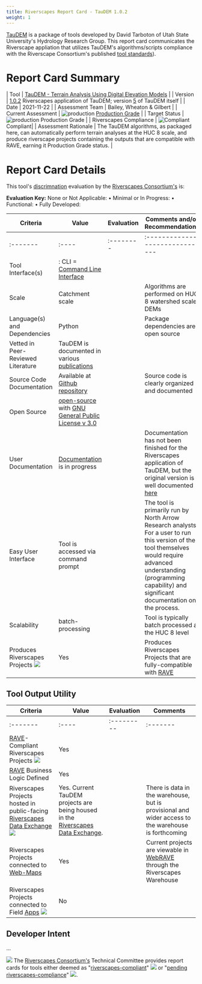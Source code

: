 ```yaml
---
title: Riverscapes Report Card - TauDEM 1.0.2
weight: 1
---
```


[TauDEM](https://hydrology.usu.edu/taudem/taudem5/index.html) is a package of tools developed by David Tarboton of Utah State University's Hydrology Research Group. This report card communicates the Riverscape appliation that utilizes TauDEM's algorithms/scripts compliance with the Riverscape Consortium's published [tool standards](https://docs.riverscapes.net/standards/toolStandards)).

# Report Card Summary

| Tool | [TauDEM - Terrain Analysis Using Digital Elevation Models](https://tools.riverscapes.net/taudem) |
| Version | [1.0.2](https://github.com/Riverscapes/riverscapes-tools/tree/master/packages/taudem) Riverscapes application of TauDEM; version [5](https://hydrology.usu.edu/taudem/taudem5/index.html) of TauDEM itself |
| Date | 2021-11-22 |
| Assessment Team | Bailey, Wheaton & Gilbert |
| Current Assessment | ![production](https://raw.githubusercontent.com/Riverscapes/riverscapes-website/master/assets/images/tools/grade/TRL_6_32p.png) [Production Grade](http://brat.riverscapes.net/Tools#tool-status) |
| Target Status | ![production](https://raw.githubusercontent.com/Riverscapes/riverscapes-website/master/assets/images/tools/grade/TRL_6_32p.png) Production Grade |
| Riverscapes Compliance | ![Compliant](https://riverscapes.net/assets/images/rc/RiverscapesCompliant_24.png) Compliant|
| Assessment Rationale | The TauDEM algorithms, as packaged here, can automatically perform terrain analyses at the HUC 8 scale, and produce riverscape projects containing the outputs that are compatible with RAVE, earning it Production Grade status. |


# Report Card Details

This tool's [discrimnation](https://docs.riverscapes.net/standards/toolStandards) evaluation by the [Riverscapes Consortium's](https://riverscapes.net) is:

**Evaluation Key:**
None or Not Applicable: <i class="fa fa-battery-empty" aria-hidden="true"></i> •
Minimal or In Progress: <i class="fa fa-battery-quarter" aria-hidden="true"></i> •
Functional: <i class="fa fa-battery-half" aria-hidden="true"></i> •
Fully Developed: <i class="fa fa-battery-full" aria-hidden="true"></i>  

| Criteria | Value | Evaluation | Comments and/or Recommendations |
|----------|-------|------------|---------------------------------|
| :------- | :---- | :--------  | :------------------------------ |
| Tool Interface(s) | <i class="fa fa-terminal" aria-hidden="true"></i> : CLI = [Command Line Interface](https://en.wikipedia.org/wiki/Command-line_interface) | <i class="fa fa-battery-full" aria-hidden="true"></i> |  |
| Scale | Catchment scale | <i class="fa fa-battery-full" aria-hidden="true"></i> | Algorithms are performed on HUC 8 watershed scale DEMs |
| Language(s) and Dependencies | Python | <i class="fa fa-battery-full" aria-hidden="true"></i> | Package dependencies are open source |
| Vetted in Peer-Reviewed Literature | TauDEM is documented in various [publications](https://hydrology.usu.edu/dtarb/tarpubs.htm) | <i class="fa fa-battery-full" aria-hidden="true"></i> |  |
| Source Code Documentation | Available at [Github repository](https://github.com/Riverscapes/riverscaps-tools/taudem)<i class="fa fa-github" aria-hidden="true"></i> | <i class="fa fa-battery-full" aria-hidden="true"></i> | Source code is clearly organized and documented |
| Open Source | [open-source](https://github.com/Riverscapes/riverscaps-tools/rscontext) <i class="fa fa-github" aria-hidden="true"></i> with [GNU General Public License v 3.0](https://github.com/Riverscapes/riverscapes-tools/blob/master/LICENSE) | <i class="fa fa-battery-full" aria-hidden="true"></i> | |
| User Documentation | [Documentation](http://tools.riverscapes.net/vbet/) is in progress | <i class="fa fa-battery-quarter" aria-hidden="true"></i> | Documentation has not been finished for the Riverscapes application of TauDEM, but the original version is well documented [here](https://hydrology.usu.edu/taudem/taudem5/documentation.html) |
| Easy User Interface | Tool is accessed via command prompt | <i class="fa fa-battery-quarter" aria-hidden="true"></i> | The tool is primarily run by North Arrow Research analysts. For a user to run this version of the tool themselves would require advanced understanding (programming capability) and significant documentation on the process. |
| Scalability | batch-processing | <i class="fa fa-battery-full" aria-hidden="true"></i> | Tool is typically batch processed at the HUC 8 level |
| Produces Riverscapes Projects <img  src="https://riverscapes.net/assets/images/data/RiverscapesProject_24.png"> | Yes | <i class="fa fa-battery-full" aria-hidden="true"></i> | Produces Riverscapes Projects that are fully-compatible with [RAVE](https://rave.riverscapes.net) |

## Tool Output Utility

| Criteria | Value | Evaluation | Comments |
|----------|-------|------------|----------|
| :------- | :---- | :--------- | :------- |
| [RAVE](https://rave.riverscapes.net)- Compliant Riverscapes Projects <img  src="https://riverscapes.net/assets/images/data/RiverscapesProject_24.png"> | Yes | <i class="fa fa-battery-full" aria-hidden="true"></i> | |
| [RAVE](https://rave.riverscapes.net) Business Logic Defined | Yes | <i class="fa fa-battery-full" aria-hidden="true"></i> |  |
| Riverscapes Projects hosted in public-facing [Riverscapes Data Exchange](https://data.riverscapes.net) <img src="https://riverscapes.net/assets/images/data/RiverscapesWarehouseCloud_24.png"> | Yes. Current TauDEM projects are being housed in the [Riverscapes Data Exchange](https://data.riverscapes.net). | <i class="fa fa-battery-half" aria-hidden="true"></i> | There is data in the warehouse, but is provisional and wider access to the warehouse is forthcoming |
| Riverscapes Projects connected to [Web-Maps](https://riverscapes.net/software-help/help-web) <i class="fa fa-map-o" aria-hidden="true"></i> | Yes | <i class="fa fa-battery-full" aria-hidden="true"></i> | Current projects are viewable in [WebRAVE](https://rave.riverscapes.net/Download/install_webrave.html) through the Riverscapes Warehouse |
| Riverscapes Projects connected to Field [Apps](https://docs.riverscapes.net/category/products) <img src="http://riverscapes.net/assets/images/tools/PWA.png"> | No | <i class="fa fa-battery-empty" aria-hidden="true"></i> |  |

## Developer Intent
...

<a href="https://riverscapes.net"><img class="float-left" src="https://riverscapes.net/assets/images/rc/RiverscapesConsortium_Logo_Black_BHS_200w.png"></a>
The [Riverscapes Consortium's](https://riverscapes.net) Technical Committee provides report cards for tools either deemed as "[riverscapes-compliant](https://docs.riverscapes.net/standards
)" <img  src="https://riverscapes.net/assets/images/rc/RiverscapesCompliant_24.png"> or "[pending riverscapes-compliance](https://riverscapes.net/Tools/#tools-pending-riverscapes-compliance)" <img  src="https://riverscapes.net/assets/images/rc/RiverscapesCompliantPending_28.png">.
